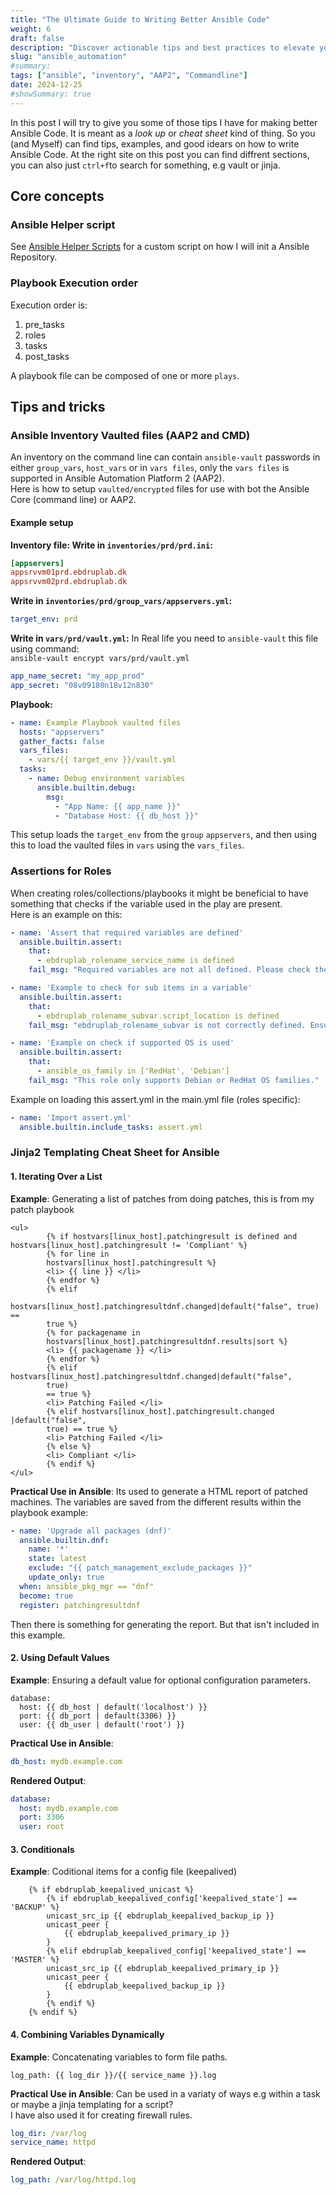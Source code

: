 ```yaml
---
title: "The Ultimate Guide to Writing Better Ansible Code"
weight: 6
draft: false
description: "Discover actionable tips and best practices to elevate your Ansible skills. From managing inventory and securing vaulted secrets to optimizing variables, tags, and Jinja templating, this guide covers everything you need to write cleaner, more efficient, and maintainable Ansible code. Perfect for anyone looking to enhance their playbooks and streamline automation workflows, whether you're using Ansible Core or the Ansible Automation Platform"
slug: "ansible_automation"
#summary:
tags: ["ansible", "inventory", "AAP2", "Commandline"]
date: 2024-12-25
#showSummary: true
---
```


In this post I will try to give you some of those tips I have for making better Ansible Code. It is meant as a *look up* or *cheat sheet* kind of thing. So you (and Myself) can find tips, examples, and good idears on how to write Ansible Code.
At the right site on this post you can find diffrent sections, you can also just `ctrl+f`to search for something, e.g vault or jinja.

## Core concepts

### Ansible Helper script
See [Ansible Helper Scripts](https://ebdruplab.dk/posts/01-ansible/ansible_scripts/ansible/) for a custom script on how I will init a Ansible Repository.

### Playbook Execution order

Execution order is:

1. pre_tasks
2. roles
3. tasks
4. post_tasks

A playbook file can be composed of one or more `plays`.


## Tips and tricks

### Ansible Inventory Vaulted files (AAP2 and CMD)

An inventory on the command line can contain `ansible-vault` passwords in either `group_vars`, `host_vars` or in `vars files`, only the `vars files` is supported in Ansible Automation Platform 2 (AAP2).  
Here is how to setup `vaulted/encrypted` files for use with bot the Ansible Core (command line) or AAP2.  

#### Example setup

**Inventory file: Write in `inventories/prd/prd.ini`:**
```ini
[appservers]
appsrvvm01prd.ebdruplab.dk
appsrvvm02prd.ebdruplab.dk
```

**Write in `inventories/prd/group_vars/appservers.yml`:**
```yaml
target_env: prd
```

**Write in `vars/prd/vault.yml`:**
In Real life you need to `ansible-vault` this file using command:  
`ansible-vault encrypt vars/prd/vault.yml`
```yaml
app_name_secret: "my_app_prod"
app_secret: "08v09180n18v12n830"
```

**Playbook:**
```yaml
- name: Example Playbook vaulted files
  hosts: "appservers"
  gather_facts: false
  vars_files:
    - vars/{{ target_env }}/vault.yml
  tasks:
    - name: Debug environment variables
      ansible.builtin.debug:
        msg:
          - "App Name: {{ app_name }}"
          - "Database Host: {{ db_host }}"
```

This setup loads the `target_env` from the `group` `appservers`, and then using this to load the vaulted files in `vars` using the `vars_files`.

### Assertions for Roles
When creating roles/collections/playbooks it might be beneficial to have something that checks if the variable used in the play are present.  
Here is an example on this:
```yaml
- name: 'Assert that required variables are defined'
  ansible.builtin.assert:
    that:
      - ebdruplab_rolename_service_name is defined
    fail_msg: "Required variables are not all defined. Please check them"

- name: 'Example to check for sub items in a variable'
  ansible.builtin.assert:
    that:
      - ebdruplab_rolename_subvar.script_location is defined
    fail_msg: "ebdruplab_rolename_subvar is not correctly defined. Ensure script_location are set."

- name: 'Example on check if supported OS is used'
  ansible.builtin.assert:
    that:
      - ansible_os_family in ['RedHat', 'Debian']
    fail_msg: "This role only supports Debian or RedHat OS families."
```

Example on loading this assert.yml in the main.yml file (roles specific):
```yaml
- name: 'Import assert.yml'
  ansible.builtin.include_tasks: assert.yml
  ```

### Jinja2 Templating Cheat Sheet for Ansible

#### 1. **Iterating Over a List**

**Example**: Generating a list of patches from doing patches, this is from my patch playbook

```jinja
<ul>
        {% if hostvars[linux_host].patchingresult is defined and hostvars[linux_host].patchingresult != 'Compliant' %}
        {% for line in
        hostvars[linux_host].patchingresult %}
        <li> {{ line }} </li>
        {% endfor %}
        {% elif
        hostvars[linux_host].patchingresultdnf.changed|default("false", true) ==
        true %}
        {% for packagename in
        hostvars[linux_host].patchingresultdnf.results|sort %}
        <li> {{ packagename }} </li>
        {% endfor %}
        {% elif hostvars[linux_host].patchingresultdnf.changed|default("false",
        true)
        == true %}
        <li> Patching Failed </li>
        {% elif hostvars[linux_host].patchingresult.changed |default("false",
        true) == true %}
        <li> Patching Failed </li>
        {% else %}
        <li> Compliant </li>
        {% endif %}
</ul>
```

**Practical Use in Ansible**:
Its used to generate a HTML report of patched machines. The variables are saved from the different results within the playbook example:

```yaml
- name: 'Upgrade all packages (dnf)'
  ansible.builtin.dnf:
    name: '*'
    state: latest
    exclude: "{{ patch_management_exclude_packages }}"
    update_only: true
  when: ansible_pkg_mgr == "dnf"
  become: true
  register: patchingresultdnf
```
Then there is something for generating the report. But that isn't included in this example.

#### 2. **Using Default Values**

**Example**: Ensuring a default value for optional configuration parameters.

```jinja
database:
  host: {{ db_host | default('localhost') }}
  port: {{ db_port | default(3306) }}
  user: {{ db_user | default('root') }}
```

**Practical Use in Ansible**:
```yaml
db_host: mydb.example.com
```

**Rendered Output**:
```yaml
database:
  host: mydb.example.com
  port: 3306
  user: root
```


#### 3. **Conditionals**

**Example**: Coditional items for a config file (keepalived)

```jinja
    {% if ebdruplab_keepalived_unicast %}
        {% if ebdruplab_keepalived_config['keepalived_state'] == 'BACKUP' %}
        unicast_src_ip {{ ebdruplab_keepalived_backup_ip }}
        unicast_peer {
            {{ ebdruplab_keepalived_primary_ip }}
        }
        {% elif ebdruplab_keepalived_config['keepalived_state'] == 'MASTER' %}
        unicast_src_ip {{ ebdruplab_keepalived_primary_ip }}
        unicast_peer {
            {{ ebdruplab_keepalived_backup_ip }}
        }
        {% endif %}
    {% endif %}
```

#### 4. **Combining Variables Dynamically**

**Example**: Concatenating variables to form file paths.

```jinja
log_path: {{ log_dir }}/{{ service_name }}.log
```

**Practical Use in Ansible**:
Can be used in a variaty of ways e.g within a task or maybe a jinja templating for a script?  
I have also used it for creating firewall rules.
```yaml
log_dir: /var/log
service_name: httpd
```

**Rendered Output**:
```yaml
log_path: /var/log/httpd.log
```
